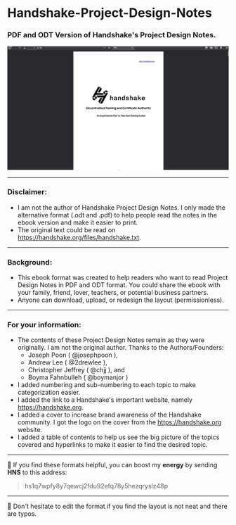 # Handshake-Project-Design-Notes
### PDF and ODT Version of Handshake's Project Design Notes.


![preview](/assets/preview.png)

***
### Disclaimer:
- I am not the author of Handshake Project Design Notes. I only made the alternative format (.odt and .pdf) to help people read the notes in the ebook version and make it easier to print.
- The original text could be read on https://handshake.org/files/handshake.txt.

***
### Background:
- This ebook format was created to help readers who want to read Project Design Notes in PDF and ODT format. You could share the ebook with your family, friend, lover, teachers, or potential business partners.
- Anyone can download, upload, or redesign the layout (permissionless).

***
### For your information:

- The contents of these Project Design Notes remain as they were originally. I am not the original author. Thanks to the Authors/Founders:
  - Joseph Poon ( @josephpoon ), 
  - Andrew Lee ( @2drewlee ), 
  - Christopher Jeffrey ( @chjj ), and 
  - Boyma Fahnbulleh ( @boymanjor ) 
- I added numbering and sub-numbering to each topic to make categorization easier.
- I added the link to a Handshake's important website, namely https://handshake.org.
- I added a cover to increase brand awareness of the Handshake community. I got the logo on the cover from the https://handshake.org website.
- I added a table of contents to help us see the big picture of the topics covered and hyperlinks to make it easier to find the desired topic.

***
🔋 If you find these formats helpful, you can boost my **energy** by sending **HNS** to this address:
> hs1q7wpfy8y7qewcj2fdu92efq78y5hezqryslz48p

***
🍴 Don't hesitate to edit the format if you find the layout is not neat and there are typos.







